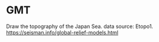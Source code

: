 # GMT 
Draw the topography of the Japan Sea.
data source: Etopo1.
https://seisman.info/global-relief-models.html

